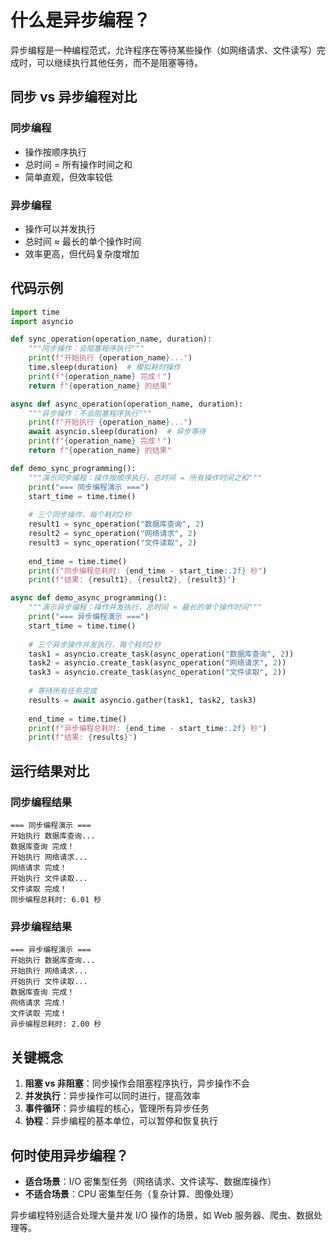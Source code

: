 # 什么是异步编程？

异步编程是一种编程范式，允许程序在等待某些操作（如网络请求、文件读写）完成时，可以继续执行其他任务，而不是阻塞等待。

## 同步 vs 异步编程对比

### 同步编程
- 操作按顺序执行
- 总时间 = 所有操作时间之和
- 简单直观，但效率较低

### 异步编程
- 操作可以并发执行
- 总时间 ≈ 最长的单个操作时间
- 效率更高，但代码复杂度增加

## 代码示例

```python
import time
import asyncio

def sync_operation(operation_name, duration):
    """同步操作：会阻塞程序执行"""
    print(f"开始执行 {operation_name}...")
    time.sleep(duration)  # 模拟耗时操作
    print(f"{operation_name} 完成！")
    return f"{operation_name} 的结果"

async def async_operation(operation_name, duration):
    """异步操作：不会阻塞程序执行"""
    print(f"开始执行 {operation_name}...")
    await asyncio.sleep(duration)  # 异步等待
    print(f"{operation_name} 完成！")
    return f"{operation_name} 的结果"

def demo_sync_programming():
    """演示同步编程：操作按顺序执行，总时间 = 所有操作时间之和"""
    print("=== 同步编程演示 ===")
    start_time = time.time()
    
    # 三个同步操作，每个耗时2秒
    result1 = sync_operation("数据库查询", 2)
    result2 = sync_operation("网络请求", 2)
    result3 = sync_operation("文件读取", 2)
    
    end_time = time.time()
    print(f"同步编程总耗时: {end_time - start_time:.2f} 秒")
    print(f"结果: {result1}, {result2}, {result3}")

async def demo_async_programming():
    """演示异步编程：操作并发执行，总时间 ≈ 最长的单个操作时间"""
    print("=== 异步编程演示 ===")
    start_time = time.time()
    
    # 三个异步操作并发执行，每个耗时2秒
    task1 = asyncio.create_task(async_operation("数据库查询", 2))
    task2 = asyncio.create_task(async_operation("网络请求", 2))
    task3 = asyncio.create_task(async_operation("文件读取", 2))
    
    # 等待所有任务完成
    results = await asyncio.gather(task1, task2, task3)
    
    end_time = time.time()
    print(f"异步编程总耗时: {end_time - start_time:.2f} 秒")
    print(f"结果: {results}")
```

## 运行结果对比

### 同步编程结果
```
=== 同步编程演示 ===
开始执行 数据库查询...
数据库查询 完成！
开始执行 网络请求...
网络请求 完成！
开始执行 文件读取...
文件读取 完成！
同步编程总耗时: 6.01 秒
```

### 异步编程结果
```
=== 异步编程演示 ===
开始执行 数据库查询...
开始执行 网络请求...
开始执行 文件读取...
数据库查询 完成！
网络请求 完成！
文件读取 完成！
异步编程总耗时: 2.00 秒
```

## 关键概念

1. **阻塞 vs 非阻塞**：同步操作会阻塞程序执行，异步操作不会
2. **并发执行**：异步操作可以同时进行，提高效率
3. **事件循环**：异步编程的核心，管理所有异步任务
4. **协程**：异步编程的基本单位，可以暂停和恢复执行

## 何时使用异步编程？

- **适合场景**：I/O 密集型任务（网络请求、文件读写、数据库操作）
- **不适合场景**：CPU 密集型任务（复杂计算、图像处理）

异步编程特别适合处理大量并发 I/O 操作的场景，如 Web 服务器、爬虫、数据处理等。 